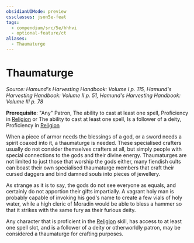 ```yaml
---
obsidianUIMode: preview
cssclasses: json5e-feat
tags:
  - compendium/src/5e/hhhvi
  - optional-feature/ct
aliases:
  - Thaumaturge
---
```

# Thaumaturge
*Source: Hamund's Harvesting Handbook: Volume I p. 115, Hamund's Harvesting Handbook: Volume II p. 51, Hamund's Harvesting Handbook: Volume III p. 78*  

**Prerequisite**: "Any" Patron, The ability to cast at least one spell, Proficiency in [Religion](2-Mechanics/CLI/rules/skills.md#Religion) or The ability to cast at least one spell, Is a follower of a deity, Proficiency in [Religion](2-Mechanics/CLI/rules/skills.md#Religion)

When a piece of armor needs the blessings of a god, or a sword needs a spirit coaxed into it, a thaumaturge is needed. These specialised crafters usually do not consider themselves crafters at all, but simply people with special connections to the gods and their divine energy. Thaumaturges are not limited to just those that worship the gods either, many fiendish cults can boast their own specialised thaumaturge members that craft their cursed daggers and bind damned souls into pieces of jewellery.

As strange as it is to say, the gods do not see everyone as equals, and certainly do not apportion their gifts impartially. A vagrant holy man is probably capable of invoking his god's name to create a few vials of holy water, while a high cleric of Moradin would be able to bless a hammer so that it strikes with the same fury as their furious deity.

Any character that is proficient in the [Religion](2-Mechanics/CLI/rules/skills.md#Religion) skill, has access to at least one spell slot, and is a follower of a deity or otherworldly patron, may be considered a thaumaturge for crafting purposes.